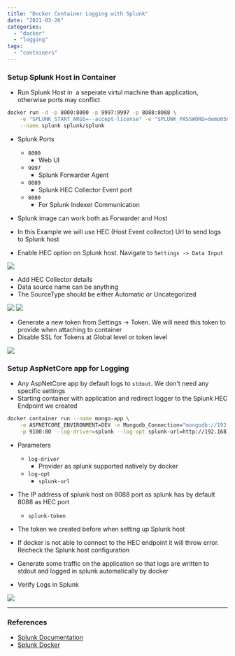 ```yaml
---
title: "Docker Container Logging with Splunk"
date: "2021-03-26"
categories: 
  - "docker"
  - "logging"
tags: 
  - "containers"
---
```


### Setup Splunk Host in Container
- Run Splunk Host in  a seperate virtul machine than application, otherwise ports may conflict
```bash
docker run -d -p 8000:8000 -p 9997:9997 -p 8088:8088 \
    -e "SPLUNK_START_ARGS=--accept-license" -e "SPLUNK_PASSWORD=demo0580" \
    --name splunk splunk/splunk
```
- Splunk Ports
    - `8000`
        - Web UI
    - `9997`
        - Splunk Forwarder Agent
    - `8089`
        - Splunk HEC Collector Event port
    - `8080`
        - For Splunk Indexer Communication

- Splunk image can work both as Forwarder and Host
- In this Example we will use HEC (Host Event collector) Url to send logs to Splunk host
- Enable HEC option on Splunk host. Navigate to `Settings -> Data Input`

![](/assets/images/splunk_01-768x205.png)

- Add HEC Collector details
- Data source name can be anything
- The SourceType should be either Automatic or Uncategorized

![](/assets/images/splunk_02-768x305.png) ![](/assets/images/splunk_03-768x638.png)

- Generate a new token from Settings -> Token. We will need this token to provide when attaching to container
- Disable SSL for Tokens at Global level or token level

![](/assets/images/splunk_04-768x457.png)

### Setup AspNetCore app for Logging
- Any AspNetCore app by default logs to `stdout`. We don't need any specific settings
- Starting container with application and redirect logger to the Splunk HEC Endpoint we created
```bash
docker container run --name mongo-app \
    -e ASPNETCORE_ENVIRONMENT=DEV -e Mongodb_Connection="mongodb://192.168.118.129:27017" \
    -p 9100:80 --log-driver=splunk --log-opt splunk-url=http://192.168.118.130:8088     --log-opt splunk-token=88badeb1-6733-4747-9ef6-1711e2922e51 mongo-app
```
  - Parameters
    - `log-driver`
      - Provider as splunk supported natively by docker
    - `log-opt`
      - `splunk-url`
   - The IP address of splunk host on 8088 port as splunk has by default 8088 as HEC port
      - `splunk-token`
   - The token we created before when setting up Splunk host

- If docker is not able to connect to the HEC endpoint it will throw error. Recheck the Splunk host configuration
- Generate some traffic on the application so that logs are written to stdout and logged in splunk automatically by docker
- Verify Logs in Splunk

![](/assets/images/splunk_05-768x348.png)

---

### References
- [Splunk Documentation](https://docs.splunk.com/Documentation)
- [Splunk Docker](https://hub.docker.com/r/splunk/splunk/)
